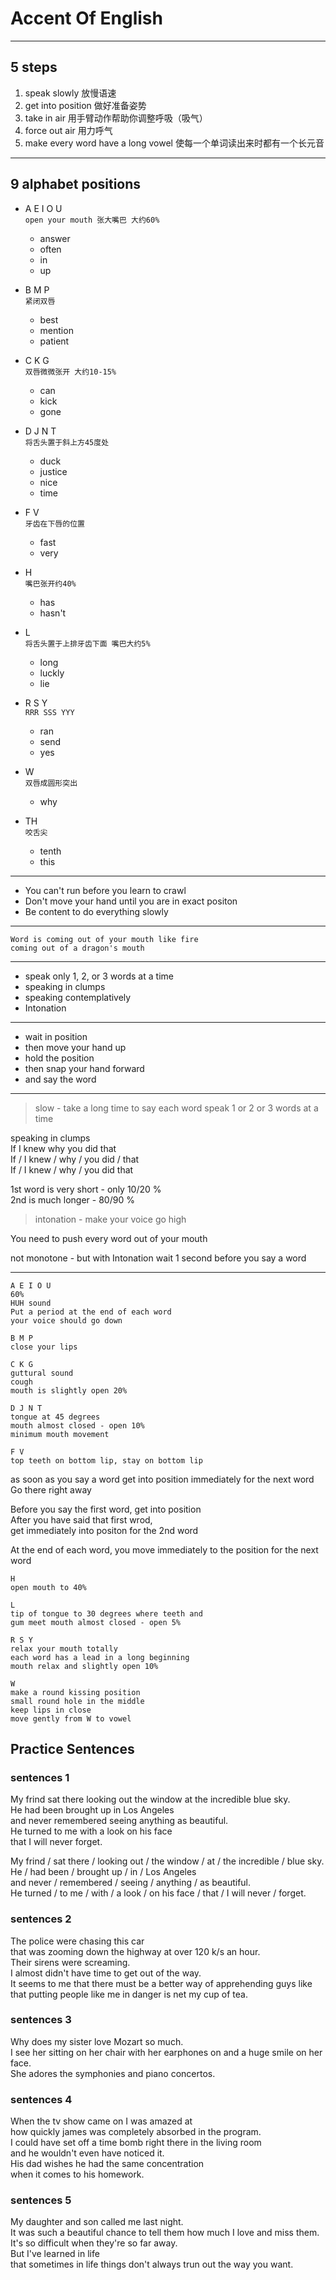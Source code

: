 
# Accent Of English

---

## 5 steps

1. speak slowly 放慢语速
2. get into position 做好准备姿势
3. take in air 用手臂动作帮助你调整呼吸（吸气）
4. force out air 用力呼气
5. make every word have a long vowel 使每一个单词读出来时都有一个长元音


---

## 9 alphabet positions
- A E I O U  
  `open your mouth 张大嘴巴 大约60%`  
  * answer  
  * often  
  * in  
  * up  

- B M P  
  `紧闭双唇`  
  * best  
  * mention  
  * patient  

- C K G  
  `双唇微微张开 大约10-15%`
  * can  
  * kick  
  * gone  

- D J N T  
  `将舌头置于斜上方45度处`  
  * duck  
  * justice  
  * nice  
  * time  

- F V  
  `牙齿在下唇的位置`  
  * fast  
  * very  

- H  
  `嘴巴张开约40%`  
  * has  
  * hasn't  

- L  
  `将舌头置于上排牙齿下面 嘴巴大约5%`  
  * long  
  * luckly  
  * lie  

- R S Y   
  `RRR SSS YYY`  
  * ran  
  * send  
  * yes  

- W  
  `双唇成圆形突出`  
  * why  

- TH  
  `咬舌尖`  
  * tenth  
  * this  

---

- You can't run before you learn to crawl  
- Don't move your hand until you are in exact positon  
- Be content to do everything slowly  

---

```
Word is coming out of your mouth like fire
coming out of a dragon's mouth
```

---

- speak only 1, 2, or 3 words at a time
- speaking in clumps
- speaking contemplatively
- Intonation

---

- wait in position
- then move your hand up
- hold the position
- then snap your hand forward
- and say the word

---

> slow - take a long time to say each word
speak 1 or 2 or 3 words at a time

speaking in clumps  
If I knew why you did that  
If / I knew / why / you did / that  
If / I knew / why / you did that  

1st word is very short - only 10/20 %  
2nd is much longer - 80/90 %  

> intonation - make your voice go high  

You need to push every word out of your mouth  

not monotone - but with Intonation
wait 1 second before you say a word  


---

```
A E I O U  
60%
HUH sound  
Put a period at the end of each word  
your voice should go down  
```

```
B M P  
close your lips  
```

```
C K G  
guttural sound  
cough  
mouth is slightly open 20%
```

```
D J N T  
tongue at 45 degrees  
mouth almost closed - open 10%  
minimum mouth movement  
```

```
F V  
top teeth on bottom lip, stay on bottom lip  
```

as soon as you say a word get into position
immediately for the next word  
Go there right away  

Before you say the first word, get into position  
After you have said that first wrod,  
get immediately into positon for the 2nd word  

At the end of each word, you move immediately
to the position for the next word  

```
H  
open mouth to 40%  
```  

```
L  
tip of tongue to 30 degrees where teeth and
gum meet mouth almost closed - open 5%  
```

```
R S Y  
relax your mouth totally
each word has a lead in a long beginning  
mouth relax and slightly open 10%  
```

```
W  
make a round kissing position
small round hole in the middle  
keep lips in close  
move gently from W to vowel
```


## Practice Sentences

### sentences 1
My frind sat there looking out the window at the incredible blue sky.  
He had been brought up in Los Angeles   
and never remembered seeing anything as beautiful.  
He turned to me with a look on his face  
that I will never forget.  

My frind / sat there / looking out / the window
/ at / the incredible / blue sky.  
He / had been / brought up / in / Los Angeles   
and never / remembered / seeing / anything / as beautiful.  
He turned / to me / with / a look / on his face
/ that / I will never / forget.  

### sentences 2
The police were chasing this car  
that was zooming down the highway at over 120 k/s an hour.  
Their sirens were screaming.  
I almost didn't have time to get out of the way.  
It seems to me that there must be a better way of apprehending guys like  
that putting people like me in danger is net my cup of tea.  

### sentences 3
Why does my sister love Mozart so much.  
I see her sitting on her chair with her earphones on
and a huge smile on her face.  
She adores the symphonies and piano concertos.  

### sentences 4
When the tv show came on I was amazed at  
how quickly james was completely absorbed in the program.  
I could have set off a time bomb right there in the living room  
and he wouldn't even have noticed it.  
His dad wishes he had the same concentration  
when it comes to his homework.

### sentences 5
My daughter and son called me last night.  
It was such a beautiful chance to tell them how much I love and miss them.  
It's so difficult when they're so far away.  
But I've learned in life  
that sometimes in life things don't always trun out the way you want.  
